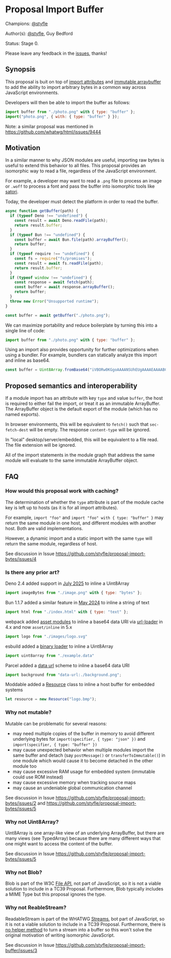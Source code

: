 # Proposal Import Buffer

Champions: [@styfle](https://github.com/styfle)

Author(s): [@styfle](https://github.com/styfle), Guy Bedford

Status: Stage 0.

Please leave any feedback in the [issues](https://github.com/styfle/proposal-import-bytes/issues), thanks!

## Synopsis

This proposal is buit on top of [import attributes](https://github.com/tc39/proposal-import-attributes) and [immutable arraybuffer](https://github.com/tc39/proposal-immutable-arraybuffer) to add the ability to import arbitrary bytes in a common way across JavaScript environments.

Developers will then be able to import the buffer as follows:

```js
import buffer from "./photo.png" with { type: "buffer" };
import("photo.png", { with: { type: "buffer" } });
```

Note: a similar proposal was mentioned in https://github.com/whatwg/html/issues/9444

## Motivation

In a similar manner to why JSON modules are useful, importing raw bytes is useful to extend this behavior to all files. This proposal provides an isomorphic way to read a file, regardless of the JavaScript environment. 

For example, a developer may want to read a `.png` file to process an image or `.woff` to process a font and pass the buffer into isomorphic tools like [satori](https://github.com/vercel/satori).

Today, the developer must detect the platform in order to read the buffer.

```js
async function getBuffer(path) {
  if (typeof Deno !== "undefined") {
    const result = await Deno.readFile(path);
    return result.buffer;
  }
  if (typeof Bun !== "undefined") {
    const buffer = await Bun.file(path).arrayBuffer();
    return buffer;
  }
  if (typeof require !== "undefined") {
    const fs = require("fs/promises");
    const result = await fs.readFile(path);
    return result.buffer;
  }
  if (typeof window !== "undefined") {
    const response = await fetch(path);
    const buffer = await response.arrayBuffer();
    return buffer;
  }
  throw new Error("Unsupported runtime");
}

const buffer = await getBuffer("./photo.png");
```

We can maximize portability and reduce boilerplate by turning this into a single line of code:

```js
import buffer from "./photo.png" with { type: "buffer" };
```

Using an import also provides opportunity for further optimizations when using a bundler. For example, bundlers can statically analyze this import and inline as base64.

```js
const buffer = Uint8Array.fromBase64("iVBORw0KGgoAAAANSUhEUgAAAAEAAAABCAQAAAC1HAwCAAAAC0lEQVR42mNkqAcAAIUAgUW0RjgAAAAASUVORK5CYII=").buffer.transferToImmutable()
```

## Proposed semantics and interoperability

If a module import has an attribute with key `type` and value `buffer`, the host is required to either fail the import, or treat it as an immutable ArrayBuffer. The ArrayBuffer object is the default export of the module (which has no named exports).

In browser environments, this will be equivalent to `fetch()` such that `sec-fetch-dest` will be empty. The response `content-type` will be ignored.

In "local" desktop/server/embedded, this will be equivalent to a file read. The file extension will be ignored.

All of the import statements in the module graph that address the same module will evaluate to the same immutable ArrayBuffer object.

## FAQ

### How would this proposal work with caching?

The determination of whether the `type` attribute is part of the module cache key is left up to hosts (as it is for all import attributes).

For example, `import "foo"` and `import "foo" with { type: "buffer" }` may return the same module in one host, and different modules with another host. Both are valid implementations.

However, a dynamic import and a static import with the same `type` will return the same module, regardless of host.

See discussion in Issue https://github.com/styfle/proposal-import-bytes/issues/4

### Is there any prior art?

Deno 2.4 added support in [July 2025](https://deno.com/blog/v2.4) to inline a Uint8Array

```js
import imageBytes from "./image.png" with { type: "bytes" };
```

Bun 1.1.7 added a similar feature in [May 2024](https://bun.sh/blog/bun-v1.1.7) to inline a string of text

```js
import html from "./index.html" with { type: "text" };
```

webpack added [asset modules](https://webpack.js.org/guides/asset-modules/) to inline a base64 data URI via [url-loader](https://www.npmjs.com/package/url-loader) in 4.x and now `asset/inline` in 5.x

```js
import logo from "./images/logo.svg"
```

esbuild added a [binary loader](https://esbuild.github.io/content-types/#binary) to inline a Uint8Array

```js
import uint8array from "./example.data"
```

Parcel added a [data url](https://parceljs.org/features/bundle-inlining/#inlining-as-a-data-url) scheme to inline a base64 data URI

```js
import background from "data-url:./background.png";
```

Moddable added a [Resource](https://www.moddable.com/documentation/files/files#resource) class to inline a host buffer for embedded systems

```js
let resource = new Resource("logo.bmp");
```

### Why not mutable?

Mutable can be problematic for several reasons:

- may need multiple copies of the buffer in memory to avoid different underlying bytes for `import(specifier, { type: "json" })` and `import(specifier, { type: "buffer" })`
- may cause unexpected behavior when multiple modules import the same buffer and detach (say `postMessage()` or `transferToImmutable()`) in one module which would cause it to become detached in the other module too
- may cause excessive RAM usage for embedded system (immutable could use ROM instead)
- may cause excessive memory when tracking source maps
- may cause an undeniable global communication channel

See discussion in Issue https://github.com/styfle/proposal-import-bytes/issues/2 and https://github.com/styfle/proposal-import-bytes/issues/5 

### Why not Uint8Array?

Uint8Array is one array-like view of an underlying ArrayBuffer, but there are many views (see TypedArray) because there are many different ways that one might want to access the content of the buffer.

See discussion in Issue https://github.com/styfle/proposal-import-bytes/issues/5

### Why not Blob?

Blob is part of the W3C [File API](https://www.w3.org/TR/FileAPI/), not part of JavaScript, so it is not a viable solution to include in a TC39 Proposal. Furthermore, Blob typically includes a MIME Type but this proposal ignores the type. 

### Why not ReableStream?

ReadableStream is part of the WHATWG [Streams](https://streams.spec.whatwg.org), bot part of JavaScript, so it is not a viable solution to include in a TC39 Proposal. Furthermore, there is [no helper method](https://github.com/whatwg/streams/issues/1019) to turn a stream into a buffer so this won't solve the original motivation of writing isomorphic JavaScript.

See discussion in Issue https://github.com/styfle/proposal-import-buffer/issues/3
